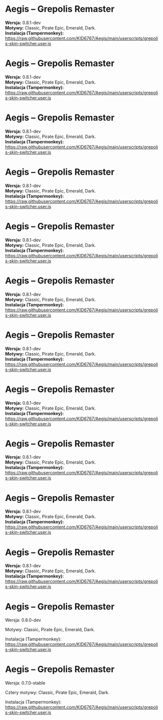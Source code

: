 ﻿# Aegis – Grepolis Remaster

**Wersja:** 0.8.1-dev  
**Motywy:** Classic, Pirate Epic, Emerald, Dark.  
**Instalacja (Tampermonkey):**  
https://raw.githubusercontent.com/KID6767/Aegis/main/userscripts/grepolis-skin-switcher.user.js
# Aegis – Grepolis Remaster

**Wersja:** 0.8.1-dev  
**Motywy:** Classic, Pirate Epic, Emerald, Dark.  
**Instalacja (Tampermonkey):**  
https://raw.githubusercontent.com/KID6767/Aegis/main/userscripts/grepolis-skin-switcher.user.js
# Aegis – Grepolis Remaster

**Wersja:** 0.8.1-dev  
**Motywy:** Classic, Pirate Epic, Emerald, Dark.  
**Instalacja (Tampermonkey):**  
https://raw.githubusercontent.com/KID6767/Aegis/main/userscripts/grepolis-skin-switcher.user.js
# Aegis – Grepolis Remaster

**Wersja:** 0.8.1-dev  
**Motywy:** Classic, Pirate Epic, Emerald, Dark.  
**Instalacja (Tampermonkey):**  
https://raw.githubusercontent.com/KID6767/Aegis/main/userscripts/grepolis-skin-switcher.user.js
# Aegis – Grepolis Remaster

**Wersja:** 0.8.1-dev  
**Motywy:** Classic, Pirate Epic, Emerald, Dark.  
**Instalacja (Tampermonkey):**  
https://raw.githubusercontent.com/KID6767/Aegis/main/userscripts/grepolis-skin-switcher.user.js
# Aegis – Grepolis Remaster

**Wersja:** 0.8.1-dev  
**Motywy:** Classic, Pirate Epic, Emerald, Dark.  
**Instalacja (Tampermonkey):**  
https://raw.githubusercontent.com/KID6767/Aegis/main/userscripts/grepolis-skin-switcher.user.js
# Aegis – Grepolis Remaster

**Wersja:** 0.8.1-dev  
**Motywy:** Classic, Pirate Epic, Emerald, Dark.  
**Instalacja (Tampermonkey):**  
https://raw.githubusercontent.com/KID6767/Aegis/main/userscripts/grepolis-skin-switcher.user.js
# Aegis – Grepolis Remaster

**Wersja:** 0.8.1-dev  
**Motywy:** Classic, Pirate Epic, Emerald, Dark.  
**Instalacja (Tampermonkey):**  
https://raw.githubusercontent.com/KID6767/Aegis/main/userscripts/grepolis-skin-switcher.user.js
# Aegis – Grepolis Remaster

**Wersja:** 0.8.1-dev  
**Motywy:** Classic, Pirate Epic, Emerald, Dark.  
**Instalacja (Tampermonkey):**  
https://raw.githubusercontent.com/KID6767/Aegis/main/userscripts/grepolis-skin-switcher.user.js
# Aegis – Grepolis Remaster

**Wersja:** 0.8.1-dev  
**Motywy:** Classic, Pirate Epic, Emerald, Dark.  
**Instalacja (Tampermonkey):**  
https://raw.githubusercontent.com/KID6767/Aegis/main/userscripts/grepolis-skin-switcher.user.js
# Aegis – Grepolis Remaster

**Wersja:** 0.8.1-dev  
**Motywy:** Classic, Pirate Epic, Emerald, Dark.  
**Instalacja (Tampermonkey):**  
https://raw.githubusercontent.com/KID6767/Aegis/main/userscripts/grepolis-skin-switcher.user.js
# Aegis – Grepolis Remaster

Wersja: 0.8.0-dev

Motywy: Classic, Pirate Epic, Emerald, Dark.

Instalacja (Tampermonkey):
https://raw.githubusercontent.com/KID6767/Aegis/main/userscripts/grepolis-skin-switcher.user.js

# Aegis – Grepolis Remaster

Wersja: 0.7.0-stable

Cztery motywy: Classic, Pirate Epic, Emerald, Dark.

Instalacja (Tampermonkey):
https://raw.githubusercontent.com/KID6767/Aegis/main/userscripts/grepolis-skin-switcher.user.js














